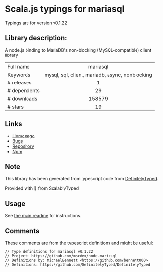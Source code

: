 
# Scala.js typings for mariasql

Typings are for version v0.1.22

## Library description:
A node.js binding to MariaDB's non-blocking (MySQL-compatible) client library

|                    |                 |
| ------------------ | :-------------: |
| Full name          | mariasql |
| Keywords           | mysql, sql, client, mariadb, async, nonblocking |
| # releases         | 1 |
| # dependents       | 29 |
| # downloads        | 158579 |
| # stars            | 19 |

## Links
- [Homepage](https://github.com/mscdex/node-mariasql#readme)
- [Bugs](https://github.com/mscdex/node-mariasql/issues)
- [Repository](https://github.com/mscdex/node-mariasql)
- [Npm](https://www.npmjs.com/package/mariasql)
    


## Note
This library has been generated from typescript code from [DefinitelyTyped](https://definitelytyped.org).

Provided with :purple_heart: from [ScalablyTyped](https://github.com/oyvindberg/ScalablyTyped)

## Usage
See [the main readme](../../readme.md) for instructions.

## Comments

These comments are from the typescript definitions and might be useful:
```
// Type definitions for mariasql v0.1.22
// Project: https://github.com/mscdex/node-mariasql
// Definitions by: MichaelBennett <https://github.com/bennett000>
// Definitions: https://github.com/DefinitelyTyped/DefinitelyTyped

```

